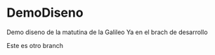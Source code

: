 # DemoDiseno
Demo diseno
de la matutina de la Galileo
Ya en el brach de desarrollo

Este es otro branch
